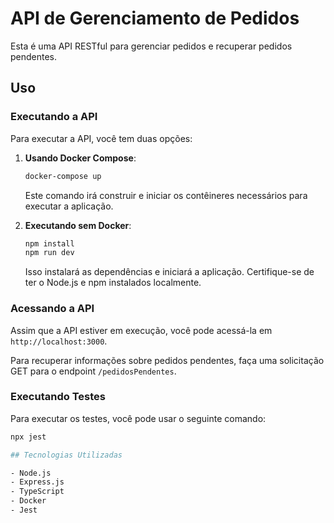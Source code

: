 # API de Gerenciamento de Pedidos

Esta é uma API RESTful para gerenciar pedidos e recuperar pedidos pendentes.

## Uso

### Executando a API

Para executar a API, você tem duas opções:

1. **Usando Docker Compose**: 
    ```bash
    docker-compose up
    ```

    Este comando irá construir e iniciar os contêineres necessários para executar a aplicação.

2. **Executando sem Docker**:
    ```bash
    npm install
    npm run dev
    ```

    Isso instalará as dependências e iniciará a aplicação. Certifique-se de ter o Node.js e npm instalados localmente.

### Acessando a API

Assim que a API estiver em execução, você pode acessá-la em `http://localhost:3000`. 

Para recuperar informações sobre pedidos pendentes, faça uma solicitação GET para o endpoint `/pedidosPendentes`.

### Executando Testes

Para executar os testes, você pode usar o seguinte comando:
```bash
npx jest

## Tecnologias Utilizadas

- Node.js
- Express.js
- TypeScript
- Docker
- Jest

